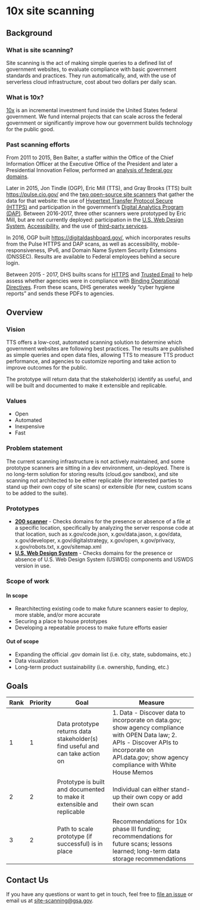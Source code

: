 # 10x site scanning

## Background
### What is site scanning?
Site scanning is the act of making simple queries to a defined list of government websites, to evaluate compliance with basic government standards and practices. They run automatically, and, with the use of serverless cloud infrastructure, cost about two dollars per daily scan.

### What is 10x?
[10x](https://10x.gsa.gov/) is an incremental investment fund inside the United States federal government. We fund internal projects that can scale across the federal government or significantly improve how our government builds technology for the public good.

### Past scanning efforts
From 2011 to 2015, Ben Balter, a staffer within the Office of the Chief Information Officer at the Executive Office of the President and later a Presidential Innovation Fellow, performed an [analysis of federal.gov domains](https://ben.balter.com/2015/05/11/third-analysis-of-federal-executive-dotgovs/).  

Later in 2015, Jon Tindle (OGP), Eric Mill (TTS), and Gray Brooks (TTS) built https://pulse.cio.gov/ and the [two open-source site scanners](https://github.com/18F/domain-scan) that gather the data for that website: the use of [Hypertext Transfer Protocol Secure (HTTPS)](https://https.cio.gov/) and participation in the government’s [Digital Analytics Program (DAP)](https://analytics.usa.gov/).  Between 2016-2017, three other scanners were prototyped by Eric Mill, but are not currently deployed: participation in the [U.S. Web Design System](https://github.com/18F/domain-scan/commit/4458978d3871909c047319aba1102f32e6b51349), [Accessibility](https://github.com/18F/domain-scan/blob/master/scanners/a11y.py), and the use of [third-party services](https://github.com/18F/domain-scan/blob/master/scanners/third_parties.js). 

In 2016, OGP built https://digitaldashboard.gov/, which incorporates results from the Pulse HTTPS and DAP scans, as well as accessibility, mobile-responsiveness, IPv6, and Domain Name System Security Extensions (DNSSEC). Results are available to Federal employees behind a secure login. 

Between 2015 - 2017, DHS builts scans for [HTTPS](https://github.com/18F/domain-scan/blob/master/scanners/pshtt.py) and [Trusted Email](https://github.com/18F/domain-scan/blob/master/scanners/trustymail.py) to help assess whether agencies were in compliance with [Binding Operational Directives](https://cyber.dhs.gov/directives/). From these scans, DHS generates weekly “cyber hygiene reports” and sends these PDFs to agencies. 

## Overview
### Vision
TTS offers a low-cost, automated scanning solution to determine which government websites are following best practices. The results are published as simple queries and open data files, allowing TTS to measure TTS product performance, and agencies to customize reporting and take action to improve outcomes for the public. 

The prototype will return data that the stakeholder(s) identify as useful, and will be built and documented to make it extensible and replicable.

### Values
- Open
- Automated
- Inexpensive
- Fast

### Problem statement
The current scanning infrastructure is not actively maintained, and some prototype scanners are sitting in a dev environment, un-deployed. There is no long-term solution for storing results (cloud.gov sandbox), and site scanning not architected to be either replicable (for interested parties to stand up their own copy of site scans) or extensible (for new, custom scans to be added to the suite). 

### Prototypes

- [**200 scanner**](https://site-scanning.app.cloud.gov/search200/) - Checks domains for the presence or absence of a file at a specific location, specifically by analyzing the server response code at that location, such as x.gov/code.json, x.gov/data.jason, x.gov/data, x.gov/developer, x.gov/digitalstrategy, x.gov/open, x.gov/privacy, x.gov/robots.txt, x.gov/sitemap.xml
- [**U.S. Web Design System**](https://site-scanning.app.cloud.gov/searchUSWDS/) - Checks domains for the presence or absence of U.S. Web Design System (USWDS) components and USWDS version in use.

### Scope of work
#### In scope
- Rearchitecting existing code to make future scanners easier to deploy, more stable, and/or more accurate
- Securing a place to house prototypes
- Developing a repeatable process to make future efforts easier
#### Out of scope
- Expanding the official .gov domain list (i.e. city, state, subdomains, etc.)
- Data visualization
- Long-term product sustainability (i.e. ownership, funding, etc.)

## Goals

| Rank          | Priority      | Goal          | Measure       |
| ------------- | ------------- |-------------  | ------------- |
| 1 | 1  | Data prototype returns data stakeholder(s) find useful and can take action on  | 1. Data - Discover data to incorporate on data.gov; show agency compliance with OPEN Data law; 2. APIs - Discover APIs to incorporate on API.data.gov; show agency compliance with White House Memos  |
| 2  | 2  | Prototype is built and documented to make it extensible and replicable  | Individual can either stand-up their own copy or add their own scan  |
| 3  | 2  | Path to scale prototype (if successful) is in place  | Recommendations for 10x phase III funding; recommendations for future scans; lessons learned; long-term data storage recommendations|


## Contact Us

If you have any questions or want to get in touch, feel free to [file an issue](https://github.com/18F/site-scanning/issues) or email us at site-scanning@gsa.gov.  
